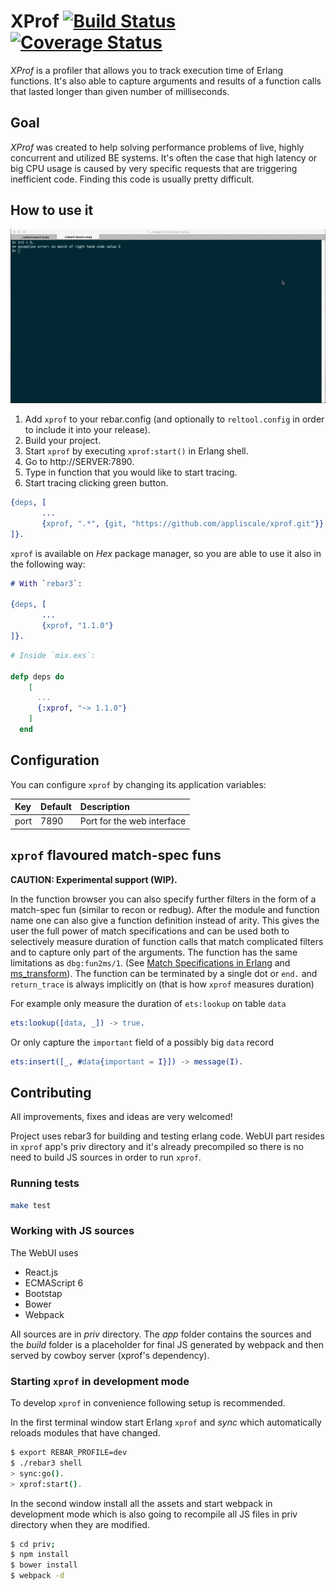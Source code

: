 XProf [![Build Status](https://travis-ci.org/Appliscale/xprof.svg?branch=master)](https://travis-ci.org/Appliscale/xprof) [![Coverage Status](https://coveralls.io/repos/github/Appliscale/xprof/badge.svg?branch=master)](https://coveralls.io/github/Appliscale/xprof?branch=master)
=====

*XProf* is a profiler that allows you to track execution time of Erlang
functions. It's also able to capture arguments and results of a function calls
that lasted longer than given number of milliseconds.

## Goal

*XProf* was created to help solving performance problems of live, highly
concurrent and utilized BE systems. It's often the case that high latency or big
CPU usage is caused by very specific requests that are triggering
inefficient code. Finding this code is usually pretty difficult.

## How to use it

![Demo](xprof_demo.gif)

1. Add `xprof` to your rebar.config (and optionally to `reltool.config` in order to include it into your release).
2. Build your project.
3. Start `xprof` by executing `xprof:start()` in Erlang shell.
4. Go to http://SERVER:7890.
5. Type in function that you would like to start tracing.
6. Start tracing clicking green button.

```erlang
{deps, [
       ...
       {xprof, ".*", {git, "https://github.com/appliscale/xprof.git"}}
]}.
```

`xprof` is available on *Hex* package manager, so you are able to use it also in the following way:

```erlang
# With `rebar3`:

{deps, [
       ...
       {xprof, "1.1.0"}
]}.
```

```elixir
# Inside `mix.exs`:

defp deps do
    [
      ...
      {:xprof, "~> 1.1.0"}
    ]
  end
```

## Configuration

You can configure `xprof` by changing its application variables:

Key         | Default     | Description
:-----------|:------------|:-----------
port        |7890         |Port for the web interface

## `xprof` flavoured match-spec funs

**CAUTION: Experimental support (WIP).**

In the function browser you can also specify further filters in the form of a
match-spec fun (similar to recon or redbug). After the module and function name
one can also give a function definition instead of arity. This gives the user
the full power of match specifications and can be used both to selectively
measure duration of function calls that match complicated filters and to capture
only part of the arguments. The function has the same limitations as
`dbg:fun2ms/1`. (See
[Match Specifications in Erlang](http://erlang.org/doc/apps/erts/match_spec.html) and
[ms\_transform](http://erlang.org/doc/man/ms_transform.html)). The function can
be terminated by a single dot or `end.` and `return_trace` is always implicitly
on (that is how `xprof` measures duration)

For example only measure the duration of `ets:lookup` on table `data`

```erlang
ets:lookup([data, _]) -> true.
```

Or only capture the `important` field of a possibly big `data` record

```erlang
ets:insert([_, #data{important = I}]) -> message(I).
```

## Contributing

All improvements, fixes and ideas are very welcomed!

Project uses rebar3 for building and testing erlang code. WebUI part resides in
`xprof` app's priv directory and it's already precompiled so there is no need to
build JS sources in order to run `xprof`.

### Running tests

```bash
make test
```

### Working with JS sources

The WebUI uses

* React.js
* ECMAScript 6
* Bootstap
* Bower
* Webpack

All sources are in _priv_ directory. The _app_ folder contains the sources and
the _build_ folder is a placeholder for final JS generated by webpack and then
served by cowboy server (xprof's dependency).

### Starting `xprof` in development mode

To develop `xprof` in convenience following setup is recommended.

In the first terminal window start Erlang `xprof` and _sync_ which automatically
reloads modules that have changed.

```bash
$ export REBAR_PROFILE=dev
$ ./rebar3 shell
> sync:go().
> xprof:start().
```

In the second window install all the assets and start webpack in development
mode which is also going to recompile all JS files in priv directory when they
are modified.

```bash
$ cd priv;
$ npm install
$ bower install
$ webpack -d
```
